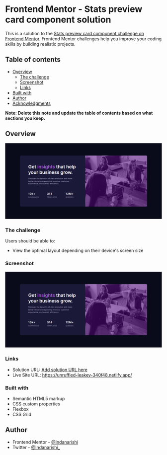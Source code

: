 # Frontend Mentor - Stats preview card component solution

This is a solution to the [Stats preview card component challenge on Frontend Mentor](https://www.frontendmentor.io/challenges/stats-preview-card-component-8JqbgoU62). Frontend Mentor challenges help you improve your coding skills by building realistic projects. 

## Table of contents

- [Overview](#overview)
  - [The challenge](#the-challenge)
  - [Screenshot](#screenshot)
  - [Links](#links)
- [Built with](#built-with)
- [Author](#author)
- [Acknowledgments](#acknowledgments)

**Note: Delete this note and update the table of contents based on what sections you keep.**

## Overview
![](./overview.png)

### The challenge

Users should be able to:

- View the optimal layout depending on their device's screen size

### Screenshot

![](./overview.png)

### Links

- Solution URL: [Add solution URL here](https://your-solution-url.com)
- Live Site URL: https://unruffled-leakey-340f48.netlify.app/

### Built with

- Semantic HTML5 markup
- CSS custom properties
- Flexbox
- CSS Grid

## Author

- Frontend Mentor - [@Indanarishi](https://www.frontendmentor.io/profile/Indanarishi)
- Twitter - [@Indanarishi_](https://twitter.com/Indanarishi_)
